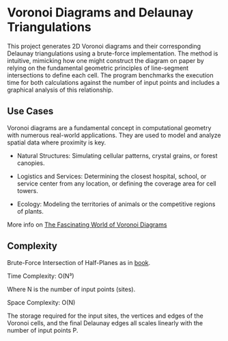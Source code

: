 # Voronoi Diagrams and Delaunay Triangulations
This project generates 2D Voronoi diagrams and their corresponding Delaunay triangulations using a brute-force implementation. The method is intuitive, mimicking how one might construct the diagram on paper by relying on the fundamental geometric principles of line-segment intersections to define each cell. The program benchmarks the execution time for both calculations against the number of input points and includes a graphical analysis of this relationship.

## Use Cases 
Voronoi diagrams are a fundamental concept in computational geometry with numerous real-world applications. They are used to model and analyze spatial data where proximity is key.

- Natural Structures: Simulating cellular patterns, crystal grains, or forest canopies.

- Logistics and Services: Determining the closest hospital, school, or service center from any location, or defining the coverage area for cell towers.

- Ecology: Modeling the territories of animals or the competitive regions of plants.

More info on [The Fascinating World of Voronoi Diagrams](https://medium.com/data-science/the-fascinating-world-of-voronoi-diagrams-da8fc700fa1b)

## Complexity
Brute-Force Intersection of Half-Planes as in [book](https://www.amazon.com/Computational-Geometry-Applications-Mark-Berg/dp/3642096816).

Time Complexity: O(N³)

Where N is the number of input points (sites).

Space Complexity: O(N)

The storage required for the input sites, the vertices and edges of the Voronoi cells, and the final Delaunay edges all scales linearly with the number of input points P.

